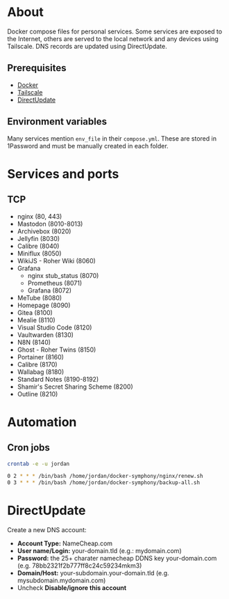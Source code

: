 # About

Docker compose files for personal services. Some services are exposed to the Internet, others are served to the local network and any devices using Tailscale. DNS records are updated using DirectUpdate.

## Prerequisites

- [Docker](https://www.docker.com/products/docker-desktop/)
- [Tailscale](https://tailscale.com/download/)
- [DirectUpdate](https://www.directupdate.net/)

## Environment variables

Many services mention `env_file` in their `compose.yml`. These are stored in 1Password and must be manually created in each folder.

# Services and ports

## TCP
- nginx (80, 443)
- Mastodon (8010-8013)
- Archivebox (8020)
- Jellyfin (8030)
- Calibre (8040)
- Miniflux (8050)
- WikiJS - Roher Wiki (8060)
- Grafana
    - nginx stub_status (8070)
    - Prometheus (8071)
    - Grafana (8072)
- MeTube (8080)
- Homepage (8090)
- Gitea (8100)
- Mealie (8110)
- Visual Studio Code (8120)
- Vaultwarden (8130)
- N8N (8140)
- Ghost - Roher Twins (8150)
- Portainer (8160)
- Calibre (8170)
- Wallabag (8180)
- Standard Notes (8190-8192)
- Shamir's Secret Sharing Scheme (8200)
- Outline (8210)

# Automation

## Cron jobs

``` bash
crontab -e -u jordan

0 2 * * * /bin/bash /home/jordan/docker-symphony/nginx/renew.sh
0 3 * * * /bin/bash /home/jordan/docker-symphony/backup-all.sh
```

# DirectUpdate

Create a new DNS account:

- **Account Type:** NameCheap.com
- **User name/Login:** your-domain.tld (e.g.: mydomain.com)
- **Password:** the 25+ charater namecheap DDNS key your-domain.com (e.g. 78bb2321f2b777ff8c24c59234mkm3)
- **Domain/Host:** your-subdomain.your-domain.tld (e.g. mysubdomain.mydomain.com)
- Uncheck **Disable/ignore this account**